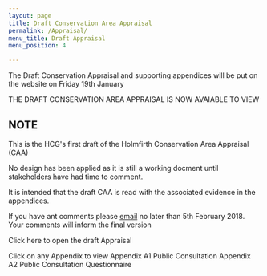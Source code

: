 ```yaml
---
layout: page
title: Draft Conservation Area Appraisal
permalink: /Appraisal/
menu_title: Draft Appraisal
menu_position: 4

---
```

The Draft Conservation Appraisal and supporting appendices will be put on the website on Friday 19th January

THE DRAFT CONSERVATION AREA APPRAISAL IS NOW AVAIABLE TO VIEW

## NOTE
This is the HCG's first draft of the Holmfirth Conservation Area Appraisal (CAA)

No design has been applied as it is still a working docment until stakeholders have had time to comment.

It is intended that the draft CAA is read with the associated evidence in the appendices.

If you have ant comments please [email](mailto:Holmfirthconservation@outlook.com) no later than 5th February 2018. Your comments will inform the final version

Click here to open the draft Appraisal

Click on any Appendix to view
Appendix A1 Public Consultation
Appendix A2 Public Consultation Questionnaire
